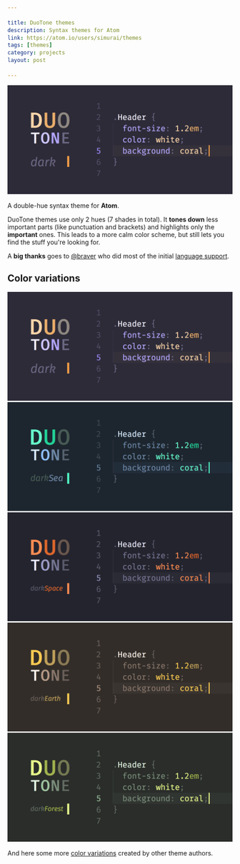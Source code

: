 ```yaml
---

title: DuoTone themes
description: Syntax themes for Atom
link: https://atom.io/users/simurai/themes
tags: [themes]
category: projects
layout: post

---
```


![DuoTone themes](/img/posts/duotone-dark.png)

A double-hue syntax theme for __Atom__.

DuoTone themes use only 2 hues (7 shades in total). It __tones down__ less important parts (like punctuation and brackets) and highlights only the __important__ ones. This leads to a more calm color scheme, but still lets you find the stuff you're looking for.

A __big thanks__ goes to [@braver](https://github.com/braver) who did most of the initial [language support](https://github.com/simurai/duotone-dark-syntax/pull/2).


## Color variations

[![DuoTone dark](/img/posts/duotone-dark.png)](https://atom.io/themes/duotone-dark-syntax)
[![DuoTone dark Sea](/img/posts/duotone-dark-sea.png)](https://atom.io/themes/duotone-dark-sea-syntax)
[![DuoTone dark Space](/img/posts/duotone-dark-space.png)](https://atom.io/themes/duotone-dark-space-syntax)
[![DuoTone dark Earth](/img/posts/duotone-dark-earth.png)](https://atom.io/themes/duotone-dark-earth-syntax)
[![DuoTone dark Forest](/img/posts/duotone-dark-forest.png)](https://atom.io/themes/duotone-dark-forest-syntax)

And here some more [color variations](https://atom.io/themes/search?utf8=%E2%9C%93&q=keyword:duotone) created by other theme authors.
